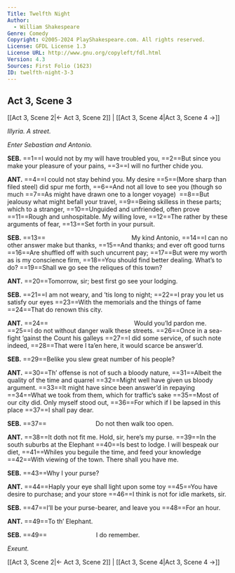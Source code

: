 ```yaml
---
Title: Twelfth Night
Author: 
  - William Shakespeare
Genre: Comedy
Copyright: ©2005-2024 PlayShakespeare.com. All rights reserved.
License: GFDL License 1.3
License URL: http://www.gnu.org/copyleft/fdl.html
Version: 4.3
Sources: First Folio (1623)
ID: twelfth-night-3-3
---
```


## Act 3, Scene 3
[[Act 3, Scene 2|← Act 3, Scene 2]] | [[Act 3, Scene 4|Act 3, Scene 4 →]]

*Illyria. A street.*

*Enter Sebastian and Antonio.*

**SEB.**
==1==I would not by my will have troubled you,
==2==But since you make your pleasure of your pains,
==3==I will no further chide you.

**ANT.**
==4==I could not stay behind you. My desire
==5==(More sharp than filed steel) did spur me forth,
==6==And not all love to see you (though so much
==7==As might have drawn one to a longer voyage) 
==8==But jealousy what might befall your travel,
==9==Being skilless in these parts; which to a stranger,
==10==Unguided and unfriended, often prove
==11==Rough and unhospitable. My willing love,
==12==The rather by these arguments of fear,
==13==Set forth in your pursuit.

**SEB.**
==13==              My kind Antonio,
==14==I can no other answer make but thanks,
==15==And thanks; and ever oft good turns
==16==Are shuffled off with such uncurrent pay;
==17==But were my worth as is my conscience firm,
==18==You should find better dealing. What’s to do?
==19==Shall we go see the reliques of this town?

**ANT.**
==20==Tomorrow, sir; best first go see your lodging.

**SEB.**
==21==I am not weary, and ’tis long to night;
==22==I pray you let us satisfy our eyes
==23==With the memorials and the things of fame
==24==That do renown this city.

**ANT.**
==24==              Would you’ld pardon me.
==25==I do not without danger walk these streets.
==26==Once in a sea-fight ’gainst the Count his galleys
==27==I did some service, of such note indeed,
==28==That were I ta’en here, it would scarce be answer’d.

**SEB.**
==29==Belike you slew great number of his people?

**ANT.**
==30==Th’ offense is not of such a bloody nature,
==31==Albeit the quality of the time and quarrel
==32==Might well have given us bloody argument.
==33==It might have since been answer’d in repaying
==34==What we took from them, which for traffic’s sake
==35==Most of our city did. Only myself stood out,
==36==For which if I be lapsed in this place
==37==I shall pay dear.

**SEB.**
==37==        Do not then walk too open.

**ANT.**
==38==It doth not fit me. Hold, sir, here’s my purse.
==39==In the south suburbs at the Elephant
==40==Is best to lodge. I will bespeak our diet,
==41==Whiles you beguile the time, and feed your knowledge
==42==With viewing of the town. There shall you have me.

**SEB.**
==43==Why I your purse?

**ANT.**
==44==Haply your eye shall light upon some toy
==45==You have desire to purchase; and your store
==46==I think is not for idle markets, sir.

**SEB.**
==47==I’ll be your purse-bearer, and leave you
==48==For an hour.

**ANT.**
==49==To th’ Elephant.

**SEB.**
==49==        I do remember.

*Exeunt.*

[[Act 3, Scene 2|← Act 3, Scene 2]] | [[Act 3, Scene 4|Act 3, Scene 4 →]]